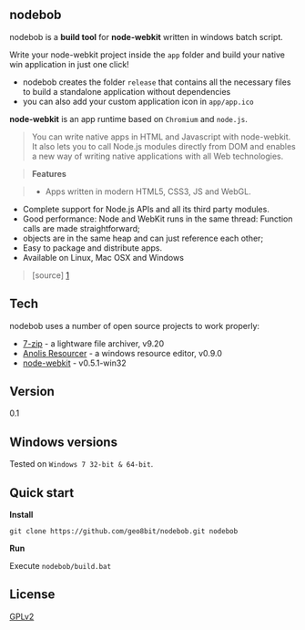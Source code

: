 nodebob
---

nodebob is a **build tool** for **node-webkit** written in windows batch script.

Write your node-webkit project inside the ```app``` folder and build your native win application in just one click!

* nodebob creates the folder ```release``` that contains all the necessary files to build a standalone application without dependencies
* you can also add your custom application icon in ```app/app.ico```
    
**node-webkit** is an app runtime based on ```Chromium``` and ```node.js```.

> You can write native apps in HTML and Javascript with node-webkit. It also lets you to call Node.js modules directly from DOM and enables a new way of writing native applications with all Web technologies.

>**Features**

>* Apps written in modern HTML5, CSS3, JS and WebGL.
* Complete support for Node.js APIs and all its third party modules.
* Good performance: Node and WebKit runs in the same thread: Function calls are made straightforward;
* objects are in the same heap and can just reference each other;
* Easy to package and distribute apps.
* Available on Linux, Mac OSX and Windows

> [source] [1]

Tech
-
nodebob uses a number of open source projects to work properly:

* [7-zip] - a lightware file archiver, v9.20
* [Anolis Resourcer] - a windows resource editor, v0.9.0
* [node-webkit] - v0.5.1-win32

Version
-
0.1

Windows versions
-
Tested on `Windows 7 32-bit & 64-bit`.

Quick start
-

**Install**

`git clone https://github.com/geo8bit/nodebob.git nodebob`

**Run**

Execute `nodebob/build.bat`

License
-
[GPLv2]

[node-webkit]: https://github.com/rogerwang/node-webkit
[7-zip]: http://www.7-zip.org/
[Anolis Resourcer]: http://anolis.codeplex.com/
[GPLv2]: http://www.gnu.org/licenses/gpl-2.0.html
[1]: https://github.com/rogerwang/node-webkit#introduction 